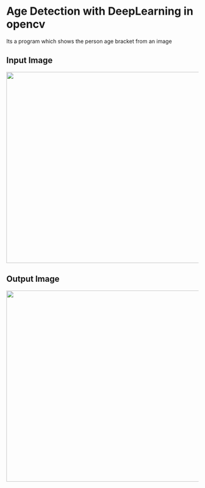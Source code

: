 # Age Detection with DeepLearning in opencv
Its a program which shows the person age bracket from an image
<h2> Input Image </h2>
<img src="https://github.com/SanyamSwami123/AgeDetection-with-DeepLearning-in-opencv/blob/main/friends.jpeg" width =1000 height=500/>
<h2> Output Image </h2>
<img src="https://github.com/SanyamSwami123/AgeDetection-with-DeepLearning-in-opencv/blob/main/output.jpeg" width =1000 height=500/>
